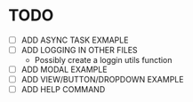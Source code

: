 # TODO

- [ ] ADD ASYNC TASK EXMAPLE
- [ ] ADD LOGGING IN OTHER FILES
  * Possibly create a loggin utils function
- [ ] ADD MODAL EXAMPLE
- [ ] ADD VIEW/BUTTON/DROPDOWN EXAMPLE
- [ ] ADD HELP COMMAND
